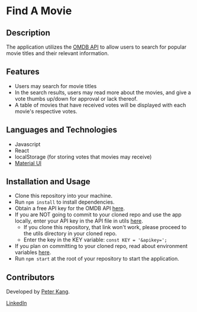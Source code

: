 # Find A Movie

## Description
The application utilizes the [OMDB API](http://www.omdbapi.com/) to allow users to search for popular movie titles and their relevant information.

## Features
- Users may search for movie titles
- In the search results, users may read more about the movies, and give a vote thumbs up/down for approval or lack thereof.
- A table of movies that have received votes will be displayed with each movie's respective votes.

## Languages and Technologies
- Javascript
- React
- localStorage (for storing votes that movies may receive)
- [Material UI](https://material-ui.com/)

## Installation and Usage
- Clone this repository into your machine.
- Run ```npm install``` to install dependencies.
- Obtain a free API key for the OMDB API [here](http://www.omdbapi.com/apikey.aspx).
- If you are NOT going to commit to your cloned repo and use the app locally, enter your API key in the API file in utils [here](https://github.com/pswk1/findamovie/blob/main/src/utils/API.js).
    - If you clone this repository, that link won't work, please proceed to the utils directory in your cloned repo.
    - Enter the key in the KEY variable: ```const KEY = '&apikey=';```
- If you plan on committing to your cloned repo, read about environment variables [here](https://create-react-app.dev/docs/adding-custom-environment-variables/).
- Run ```npm start``` at the root of your repository to start the application.

## Contributors
Developed by [Peter Kang](https://github.com/pswk1).  

[LinkedIn](https://www.linkedin.com/in/peterswkang/)



